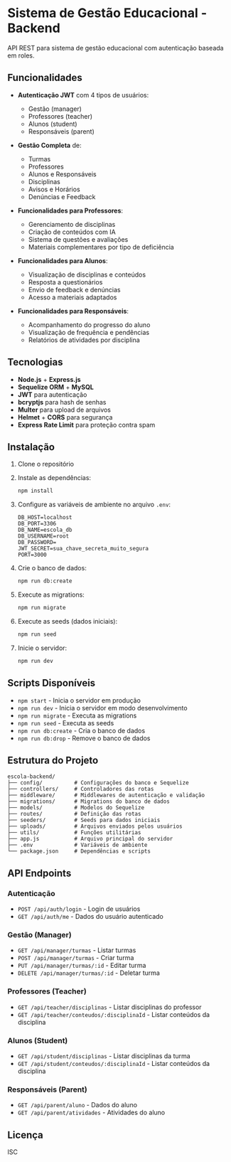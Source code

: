 # Sistema de Gestão Educacional - Backend

API REST para sistema de gestão educacional com autenticação baseada em roles.

## Funcionalidades

- **Autenticação JWT** com 4 tipos de usuários:
  - Gestão (manager)
  - Professores (teacher)
  - Alunos (student)
  - Responsáveis (parent)

- **Gestão Completa** de:
  - Turmas
  - Professores
  - Alunos e Responsáveis
  - Disciplinas
  - Avisos e Horários
  - Denúncias e Feedback

- **Funcionalidades para Professores**:
  - Gerenciamento de disciplinas
  - Criação de conteúdos com IA
  - Sistema de questões e avaliações
  - Materiais complementares por tipo de deficiência

- **Funcionalidades para Alunos**:
  - Visualização de disciplinas e conteúdos
  - Resposta a questionários
  - Envio de feedback e denúncias
  - Acesso a materiais adaptados

- **Funcionalidades para Responsáveis**:
  - Acompanhamento do progresso do aluno
  - Visualização de frequência e pendências
  - Relatórios de atividades por disciplina

## Tecnologias

- **Node.js** + **Express.js**
- **Sequelize ORM** + **MySQL**
- **JWT** para autenticação
- **bcryptjs** para hash de senhas
- **Multer** para upload de arquivos
- **Helmet** + **CORS** para segurança
- **Express Rate Limit** para proteção contra spam

## Instalação

1. Clone o repositório
2. Instale as dependências:
   ```bash
   npm install
   ```

3. Configure as variáveis de ambiente no arquivo `.env`:
   ```env
   DB_HOST=localhost
   DB_PORT=3306
   DB_NAME=escola_db
   DB_USERNAME=root
   DB_PASSWORD=
   JWT_SECRET=sua_chave_secreta_muito_segura
   PORT=3000
   ```

4. Crie o banco de dados:
   ```bash
   npm run db:create
   ```

5. Execute as migrations:
   ```bash
   npm run migrate
   ```

6. Execute as seeds (dados iniciais):
   ```bash
   npm run seed
   ```

7. Inicie o servidor:
   ```bash
   npm run dev
   ```

## Scripts Disponíveis

- `npm start` - Inicia o servidor em produção
- `npm run dev` - Inicia o servidor em modo desenvolvimento
- `npm run migrate` - Executa as migrations
- `npm run seed` - Executa as seeds
- `npm run db:create` - Cria o banco de dados
- `npm run db:drop` - Remove o banco de dados

## Estrutura do Projeto

```
escola-backend/
├── config/          # Configurações do banco e Sequelize
├── controllers/     # Controladores das rotas
├── middleware/      # Middlewares de autenticação e validação
├── migrations/      # Migrations do banco de dados
├── models/          # Modelos do Sequelize
├── routes/          # Definição das rotas
├── seeders/         # Seeds para dados iniciais
├── uploads/         # Arquivos enviados pelos usuários
├── utils/           # Funções utilitárias
├── app.js           # Arquivo principal do servidor
├── .env             # Variáveis de ambiente
└── package.json     # Dependências e scripts
```

## API Endpoints

### Autenticação
- `POST /api/auth/login` - Login de usuários
- `GET /api/auth/me` - Dados do usuário autenticado

### Gestão (Manager)
- `GET /api/manager/turmas` - Listar turmas
- `POST /api/manager/turmas` - Criar turma
- `PUT /api/manager/turmas/:id` - Editar turma
- `DELETE /api/manager/turmas/:id` - Deletar turma

### Professores (Teacher)
- `GET /api/teacher/disciplinas` - Listar disciplinas do professor
- `GET /api/teacher/conteudos/:disciplinaId` - Listar conteúdos da disciplina

### Alunos (Student)
- `GET /api/student/disciplinas` - Listar disciplinas da turma
- `GET /api/student/conteudos/:disciplinaId` - Listar conteúdos da disciplina

### Responsáveis (Parent)
- `GET /api/parent/aluno` - Dados do aluno
- `GET /api/parent/atividades` - Atividades do aluno

## Licença

ISC

